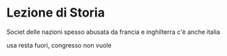 # Lezione di Storia

Societ
 delle nazioni spesso abusata da francia e inghilterra 
c'è anche italia

usa resta fuori, congresso non vuole
<!--stackedit_data:
eyJoaXN0b3J5IjpbMTQzMDA5MDQ3N119
-->